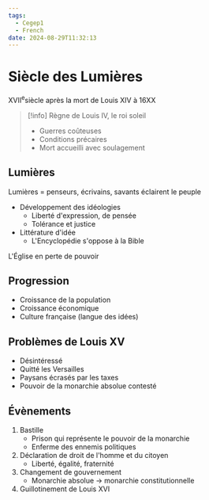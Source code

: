 ```yaml
---
tags:
  - Cegep1
  - French
date: 2024-08-29T11:32:13
---
```


# Siècle des Lumières

XVII<sup>e</sup>siècle après la mort de Louis XIV à 16XX

> [!info] Règne de Louis IV, le roi soleil
> - Guerres coûteuses
> - Conditions précaires
> - Mort accueilli avec soulagement

## Lumières

Lumières = penseurs, écrivains, savants éclairent le peuple

- Développement des idéologies
	- Liberté d'expression, de pensée
	- Tolérance et justice
- Littérature d'idée
	- L'Encyclopédie s'oppose à la Bible

L'Église en perte de pouvoir

## Progression

- Croissance de la population
- Croissance économique
- Culture française (langue des idées)

## Problèmes de Louis XV

- Désintéressé
- Quitté les Versailles
- Paysans écrasés par les taxes
- Pouvoir de la monarchie absolue contesté

## Évènements

1. Bastille
	- Prison qui représente le pouvoir de la monarchie
	- Enferme des ennemis politiques
2. Déclaration de droit de l'homme et du citoyen
	- Liberté, égalité, fraternité
3. Changement de gouvernement
	- Monarchie absolue -> monarchie constitutionnelle
4. Guillotinement de Louis XVI